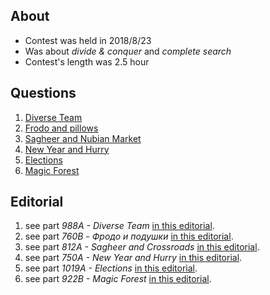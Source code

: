## About
* Contest was held in 2018/8/23
* Was about *divide & conquer* and *complete search*
* Contest's length was 2.5 hour

## Questions
1. [Diverse Team](http://codeforces.com/problemset/problem/988/A)
2. [Frodo and pillows](http://codeforces.com/problemset/problem/760/B)
3. [Sagheer and Nubian Market](http://codeforces.com/problemset/problem/812/C)
4. [New Year and Hurry](http://codeforces.com/problemset/problem/750/A)
5. [Elections](http://codeforces.com/problemset/problem/1019/A)
6. [Magic Forest](http://codeforces.com/problemset/problem/922/B)

## Editorial
1. see part *988A - Diverse Team* [in this editorial](https://codeforces.com/blog/entry/59810).
2. see part *760B - Фродо и подушки* [in this editorial](http://codeforces.com/blog/entry/49946).
3. see part *812A - Sagheer and Crossroads* [in this editorial](http://codeforces.com/blog/entry/52318).
4. see part *750A - New Year and Hurry* [in this editorial](http://codeforces.com/blog/entry/49412).
4. see part *1019A - Elections* [in this editorial](https://codeforces.com/blog/entry/61161).
1. see part *922B - Magic Forest* [in this editorial](http://codeforces.com/blog/entry/57605).

